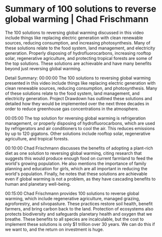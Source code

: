 # Summary of 100 solutions to reverse global warming | Chad Frischmann

The 100 solutions to reversing global warming discussed in this video include things like replacing electric generation with clean renewable sources, reducing consumption, and increasing photosynthesis. Many of these solutions relate to the food system, land management, and electricity generation. Properly disposing of hydrofluorocarbons, increasing rooftop solar, regenerative agriculture, and protecting tropical forests are some of the top solutions. These solutions are achievable and have many benefits beyond just reversing global warming.

Detail Summary: 
00:00:00
The 100 solutions to reversing global warming presented in this video include things like replacing electric generation with clean renewable sources, reducing consumption, and photosynthesis. Many of these solutions relate to the food system, land management, and electricity generation. Project Drawdown has outlined these solutions and detailed how they would be implemented over the next three decades in order to reduce greenhouse gas concentrations in the atmosphere.

00:05:00
The top solution for reversing global warming is refrigeration management, or properly disposing of hydrofluorocarbons, which are used by refrigerators and air conditioners to cool the air. This reduces emissions by up to 120 gigatons. Other solutions include rooftop solar, regenerative agriculture, and tropical forests.

00:10:00
Chad Frischmann discusses the benefits of adopting a plant-rich diet as one solution to reversing global warming, citing research that suggests this would produce enough food on current farmland to feed the world's growing population. He also mentions the importance of family planning and education for girls, which are all important in reducing the world's population. Finally, he notes that these solutions are achievable even if global warming is not a problem, as they have cascading benefits to human and planetary well-being.

00:15:00
Chad Frischmann provides 100 solutions to reverse global warming, which include regenerative agriculture, managed grazing, agroforestry, and silvopasture. These practices restore soil health, benefit farmers, and bring carbon back to the land. Protection of ecosystems also protects biodiversity and safeguards planetary health and oxygen that we breathe. These benefits to all species are incalculable, but the cost to implement these solutions is only $1 trillion over 30 years. We can do this if we want to, and the return on investment is huge.

